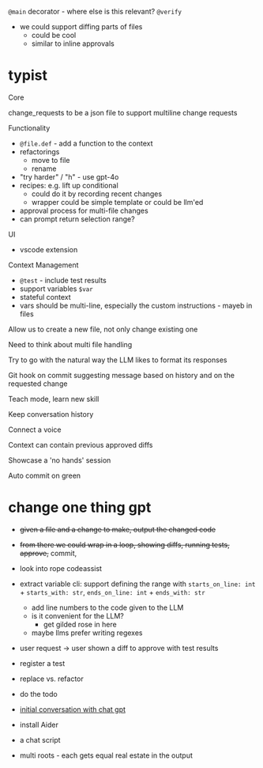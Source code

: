 `@main` decorator - where else is this relevant?
`@verify`

- we could support diffing parts of files
  - could be cool
  - similar to inline approvals

# typist

Core

change_requests to be a json file to support multiline change requests

Functionality

- `@file.def` - add a function to the context
- refactorings
  - move to file
  - rename
- "try harder" / "h" - use gpt-4o
- recipes: e.g. lift up conditional
  - could do it by recording recent changes
  - wrapper could be simple template or could be llm'ed
- approval process for multi-file changes
- can prompt return selection range?

UI

- vscode extension

Context Management

- `@test` - include test results
- support variables `$var`
- stateful context
- vars should be multi-line, especially the custom instructions - mayeb in files

Allow us to create a new file, not only change existing one

Need to think about multi file handling

Try to go with the natural way the LLM likes to format its responses

Git hook on commit suggesting message based on history and on the requested change

Teach mode, learn new skill

Keep conversation history

Connect a voice

Context can contain previous approved diffs

Showcase a 'no hands' session

Auto commit on green

# change one thing gpt

- ~~given a file and a change to make, output the changed code~~
- ~~from there we could wrap in a loop, showing diffs, running tests, approve,~~ commit,

- look into rope codeassist
- extract variable cli: support defining the range with `starts_on_line: int` + `starts_with: str`, `ends_on_line: int` + `ends_with: str`
  - add line numbers to the code given to the LLM
  - is it convenient for the LLM?
    - get gilded rose in here
  - maybe llms prefer writing regexes
- user request -> user shown a diff to approve with test results
- register a test
- replace vs. refactor
- do the todo
- [initial conversation with chat gpt](https://chat.openai.com/share/9390b11a-1e71-4821-9fd0-714da658f139)
- install Aider
- a chat script
- multi roots - each gets equal real estate in the output
